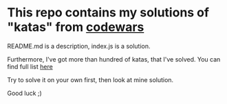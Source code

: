 # This repo contains my solutions of "katas" from [codewars](https://www.codewars.com/)

README.md is a description, index.js is a solution.

Furthermore, I've got more than hundred of katas, that I've solved. You can find full list [here](https://www.codewars.com/users/YanMSH/completed)

Try to solve it on your own first, then look at mine solution.

Good luck ;)
